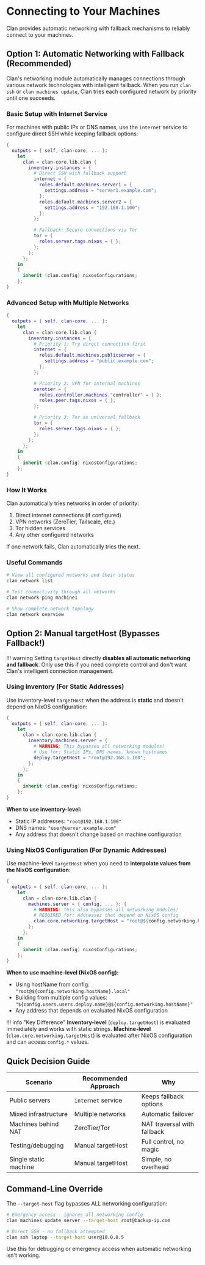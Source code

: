 # Connecting to Your Machines

Clan provides automatic networking with fallback mechanisms to reliably connect to your machines.

## Option 1: Automatic Networking with Fallback (Recommended)

Clan's networking module automatically manages connections through various network technologies with intelligent fallback. When you run `clan ssh` or `clan machines update`, Clan tries each configured network by priority until one succeeds.

### Basic Setup with Internet Service

For machines with public IPs or DNS names, use the `internet` service to configure direct SSH while keeping fallback options:

```{.nix title="flake.nix" hl_lines="7-10 14-16"}
{
  outputs = { self, clan-core, ... }:
    let
      clan = clan-core.lib.clan {
        inventory.instances = {
          # Direct SSH with fallback support
          internet = {
            roles.default.machines.server1 = {
              settings.address = "server1.example.com";
            };
            roles.default.machines.server2 = {
              settings.address = "192.168.1.100";
            };
          };

          # Fallback: Secure connections via Tor
          tor = {
            roles.server.tags.nixos = { };
          };
        };
      };
    in
    {
      inherit (clan.config) nixosConfigurations;
    };
}
```

### Advanced Setup with Multiple Networks

```{.nix title="flake.nix" hl_lines="7-10 13-16 19-21"}
{
  outputs = { self, clan-core, ... }:
    let
      clan = clan-core.lib.clan {
        inventory.instances = {
          # Priority 1: Try direct connection first
          internet = {
            roles.default.machines.publicserver = {
              settings.address = "public.example.com";
            };
          };

          # Priority 2: VPN for internal machines
          zerotier = {
            roles.controller.machines."controller" = { };
            roles.peer.tags.nixos = { };
          };

          # Priority 3: Tor as universal fallback
          tor = {
            roles.server.tags.nixos = { };
          };
        };
      };
    in
    {
      inherit (clan.config) nixosConfigurations;
    };
}
```

### How It Works

Clan automatically tries networks in order of priority:
1. Direct internet connections (if configured)
2. VPN networks (ZeroTier, Tailscale, etc.)
3. Tor hidden services
4. Any other configured networks

If one network fails, Clan automatically tries the next.

### Useful Commands

```bash
# View all configured networks and their status
clan network list

# Test connectivity through all networks
clan network ping machine1

# Show complete network topology
clan network overview
```

## Option 2: Manual targetHost (Bypasses Fallback!)

!!! warning
    Setting `targetHost` directly **disables all automatic networking and fallback**. Only use this if you need complete control and don't want Clan's intelligent connection management.

### Using Inventory (For Static Addresses)

Use inventory-level `targetHost` when the address is **static** and doesn't depend on NixOS configuration:

```{.nix title="flake.nix" hl_lines="8"}
{
  outputs = { self, clan-core, ... }:
    let
      clan = clan-core.lib.clan {
        inventory.machines.server = {
          # WARNING: This bypasses all networking modules!
          # Use for: Static IPs, DNS names, known hostnames
          deploy.targetHost = "root@192.168.1.100";
        };
      };
    in
    {
      inherit (clan.config) nixosConfigurations;
    };
}
```

**When to use inventory-level:**
- Static IP addresses: `"root@192.168.1.100"`
- DNS names: `"user@server.example.com"`
- Any address that doesn't change based on machine configuration

### Using NixOS Configuration (For Dynamic Addresses)

Use machine-level `targetHost` when you need to **interpolate values from the NixOS configuration**:

```{.nix title="flake.nix" hl_lines="7"}
{
  outputs = { self, clan-core, ... }:
    let
      clan = clan-core.lib.clan {
        machines.server = { config, ... }: {
          # WARNING: This also bypasses all networking modules!
          # REQUIRED for: Addresses that depend on NixOS config
          clan.core.networking.targetHost = "root@${config.networking.hostName}.local";
        };
      };
    in
    {
      inherit (clan.config) nixosConfigurations;
    };
}
```

**When to use machine-level (NixOS config):**
- Using hostName from config: `"root@${config.networking.hostName}.local"`
- Building from multiple config values: `"${config.users.users.deploy.name}@${config.networking.hostName}"`
- Any address that depends on evaluated NixOS configuration

!!! info "Key Difference"
    **Inventory-level** (`deploy.targetHost`) is evaluated immediately and works with static strings.
    **Machine-level** (`clan.core.networking.targetHost`) is evaluated after NixOS configuration and can access `config.*` values.

## Quick Decision Guide

| Scenario | Recommended Approach | Why |
|----------|---------------------|-----|
| Public servers | `internet` service | Keeps fallback options |
| Mixed infrastructure | Multiple networks | Automatic failover |
| Machines behind NAT | ZeroTier/Tor | NAT traversal with fallback |
| Testing/debugging | Manual targetHost | Full control, no magic |
| Single static machine | Manual targetHost | Simple, no overhead |

## Command-Line Override

The `--target-host` flag bypasses ALL networking configuration:

```bash
# Emergency access - ignores all networking config
clan machines update server --target-host root@backup-ip.com

# Direct SSH - no fallback attempted
clan ssh laptop --target-host user@10.0.0.5
```

Use this for debugging or emergency access when automatic networking isn't working.
